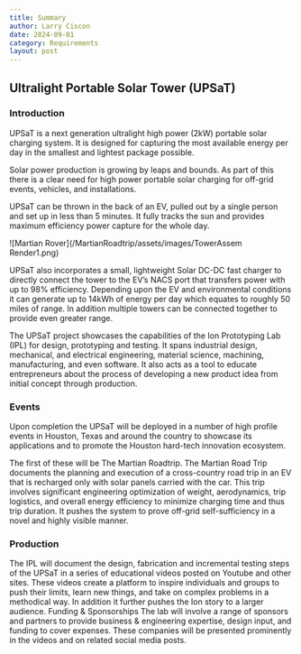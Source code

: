```yaml
---
title: Summary
author: Larry Ciscon
date: 2024-09-01
category: Requirements
layout: post
---
```


## Ultralight Portable Solar Tower (UPSaT)

### Introduction

UPSaT  is a next generation ultralight high power (2kW) portable solar charging system. It is designed for capturing the most available energy per day in the smallest and lightest package possible.

Solar power production is growing by leaps and bounds.  As part of this there is a clear need for high power portable solar charging for off-grid events, vehicles, and installations.   

UPSaT can be thrown in the back of an EV, pulled out by a single person and set up in less than 5 minutes.  It fully tracks the sun and provides maximum efficiency power capture for the whole day. 

![Martian Rover](/MartianRoadtrip/assets/images/TowerAssem Render1.png)

UPSaT also incorporates a small, lightweight Solar DC-DC fast charger to directly connect the tower to the EV’s NACS port that transfers power with up to 98% efficiency.  Depending upon the EV and environmental conditions it can generate up to 14kWh of energy per day which equates to roughly 50 miles of range. In addition multiple towers can be connected together to provide even greater range.


The UPSaT project showcases the capabilities of the Ion Prototyping Lab (IPL) for design, prototyping and testing.  It spans industrial design, mechanical, and electrical engineering, material science, machining, manufacturing, and even software.  It also acts as a tool to educate entrepreneurs about the process of developing a new product idea from initial concept through production. 

### Events
Upon completion the UPSaT will be deployed in a number of high profile events in Houston, Texas and around the country to showcase its applications and to promote the Houston hard-tech innovation ecosystem. 

The first of these will be The Martian Roadtrip.  The Martian Road Trip documents the planning and execution of a cross-country road trip in an EV that is recharged only with solar panels carried with the car.  This trip involves significant engineering optimization of weight, aerodynamics, trip logistics, and overall energy efficiency to minimize charging time and thus trip duration.  It pushes the system to prove off-grid self-sufficiency in a novel and highly visible manner.


### Production
The IPL will document the design, fabrication and incremental testing steps of the UPSaT in a series of educational videos posted on Youtube and other sites.  These videos create a platform to inspire individuals and groups to push their limits, learn new things, and take on complex problems in a methodical way. In addition it further pushes the Ion story to a larger audience.
Funding & Sponsorships
The lab will involve a range of sponsors and partners to provide business & engineering expertise, design input, and funding to cover expenses. These companies will be presented prominently in the videos and on related social media posts.

